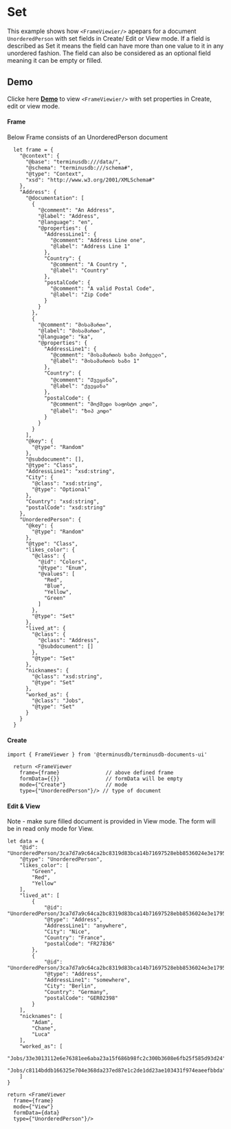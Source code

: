 # Set 
This example shows how ``<FrameViewier/>`` apepars for a document ``UnorderedPerson`` with set fields
in Create/ Edit or View mode. If a field is described as Set it means the field can have more than one 
value to it in any unordered fashion. The field can also be considered as an optional field meaning it can be empty or filled.

## Demo 
Clicke here **[**Demo**](https://documents-ui-playground.terminusdb.com/Set)** to view ``<FrameViewier/>`` with set properties in Create, edit or view mode.


#### Frame 
Below Frame consists of an UnorderedPerson document 
```
  let frame = {
    "@context": {
      "@base": "terminusdb:///data/",
      "@schema": "terminusdb:///schema#",
      "@type": "Context",
      "xsd": "http://www.w3.org/2001/XMLSchema#"
    },
    "Address": {
      "@documentation": [
        {
          "@comment": "An Address",
          "@label": "Address",
          "@language": "en",
          "@properties": {
            "AddressLine1": {
              "@comment": "Address Line one",
              "@label": "Address Line 1"
            },
            "Country": {
              "@comment": "A Country ",
              "@label": "Country"
            },
            "postalCode": {
              "@comment": "A valid Postal Code",
              "@label": "Zip Code"
            }
          }
        },
        {
          "@comment": "მისამართი",
          "@label": "მისამართი",
          "@language": "ka",
          "@properties": {
            "AddressLine1": {
              "@comment": "მისამართის ხაზი პირველი",
              "@label": "მისამართის ხაზი 1"
            },
            "Country": {
              "@comment": "Ქვეყანა",
              "@label": "ქვეყანა"
            },
            "postalCode": {
              "@comment": "მოქმედი საფოსტო კოდი",
              "@label": "Ზიპ კოდი"
            }
          }
        }
      ],
      "@key": {
        "@type": "Random"
      },
      "@subdocument": [],
      "@type": "Class",
      "AddressLine1": "xsd:string",
      "City": {
        "@class": "xsd:string",
        "@type": "Optional"
      },
      "Country": "xsd:string",
      "postalCode": "xsd:string"
    },
    "UnorderedPerson": {
      "@key": {
        "@type": "Random"
      },
      "@type": "Class",
      "likes_color": {
        "@class": {
          "@id": "Colors",
          "@type": "Enum",
          "@values": [
            "Red",
            "Blue",
            "Yellow",
            "Green"
          ]
        },
        "@type": "Set"
      },
      "lived_at": {
        "@class": {
          "@class": "Address",
          "@subdocument": []
        },
        "@type": "Set"
      },
      "nicknames": {
        "@class": "xsd:string",
        "@type": "Set"
      },
      "worked_as": {
        "@class": "Jobs",
        "@type": "Set"
      }
    }
  }
```


#### Create

```
import { FrameViewer } from '@terminusdb/terminusdb-documents-ui'

  return <FrameViewer
    frame={frame}               // above defined frame          
    formData={{}}               // formData will be empty
    mode={"Create"}             // mode 
    type={"UnorderedPerson"}/> // type of document 
```

#### Edit & View
Note - make sure filled document is provided in View mode. The form will be in read only mode for View.

```
let data = {
	"@id": "UnorderedPerson/3ca7d7a9c64ca2bc8319d83bca14b71697528ebb8536024e3e1795cbd049acdf",
	"@type": "UnorderedPerson",
	"likes_color": [
		"Green",
		"Red",
		"Yellow"
	],
	"lived_at": [
		{
			"@id": "UnorderedPerson/3ca7d7a9c64ca2bc8319d83bca14b71697528ebb8536024e3e1795cbd049acdf/lived_at/Address/4f4fdae34ab4fa3b6297750917503a7137f75dc11589792de707e7a6d3502db3",
			"@type": "Address",
			"AddressLine1": "anywhere",
			"City": "Nice", 
			"Country": "France",
			"postalCode": "FR27836"
		},
		{
			"@id": "UnorderedPerson/3ca7d7a9c64ca2bc8319d83bca14b71697528ebb8536024e3e1795cbd049acdf/lived_at/Address/7aaeeb6b983710a0adbc75de8f7d8104278df427124beadc6644b35b9d6c30af",
			"@type": "Address",
			"AddressLine1": "somewhere",
			"City": "Berlin", 
			"Country": "Germany",
			"postalCode": "GER02398"
		}
	],
	"nicknames": [
		"Adam",
		"Chane",
		"Luca"
	],
	"worked_as": [
		"Jobs/33e3013112e6e76381ee6aba23a15f686b98fc2c300b3608e6fb25f585d93d24",
		"Jobs/c8114bddb166325e704e368da237ed87e1c2de1dd23ae103431f974eaeefbbda"
	]
}

return <FrameViewer
  frame={frame}
  mode={"View"}
  formData={data}
  type={"UnorderedPerson"}/>
```

